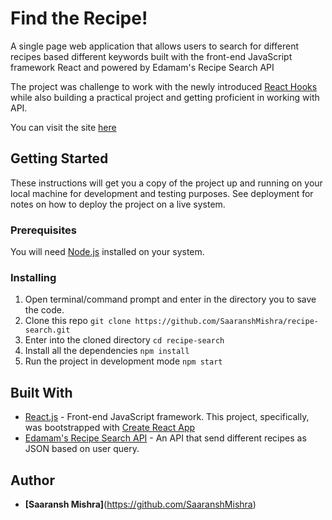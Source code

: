 # Find the Recipe!
A single page web application that allows users to search for different recipes based different keywords built with the front-end JavaScript framework React and powered by Edamam's Recipe Search API

The project was challenge to work with the newly introduced [React Hooks](https://reactjs.org/docs/hooks-intro.html) while also building a practical project and getting proficient in working with API.

You can visit the site [here](https://search-recipe.netlify.com/)

## Getting Started 
These instructions will get you a copy of the project up and running on your local machine for development and testing purposes. See deployment for notes on how to deploy the project on a live system.

### Prerequisites 
You will need [Node.js](https://nodejs.org/en/) installed on your system.

### Installing 
1) Open terminal/command prompt and enter in the directory you to save the code.
2) Clone this repo
``` git clone https://github.com/SaaranshMishra/recipe-search.git ``` 
3) Enter into the cloned directory
``` cd recipe-search ``` 
4) Install all the dependencies
``` npm install ``` 
5) Run the project in development mode
``` npm start ```

## Built With 
* [React.js](http://www.dropwizard.io/1.0.2/docs/) - Front-end JavaScript framework. This project, specifically, was bootstrapped with [Create React App](https://github.com/facebook/create-react-app)
* [Edamam's Recipe Search API](https://developer.edamam.com/edamam-docs-recipe-api) - An API that send different recipes as JSON based on user query.

## Author 
* **[Saaransh Mishra]**(https://github.com/SaaranshMishra) 
